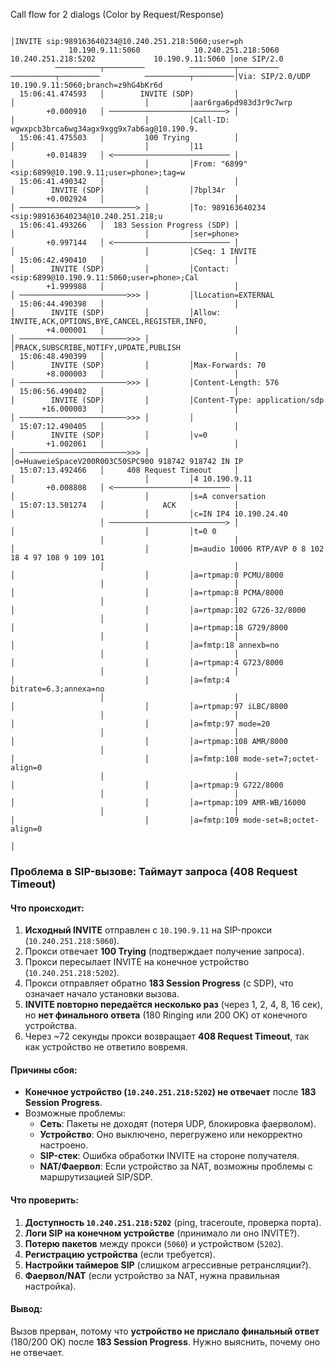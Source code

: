 Call flow for 2 dialogs (Color by Request/Response)
```
                                                                                                                        │INVITE sip:989163640234@10.240.251.218:5060;user=ph
             10.190.9.11:5060            10.240.251.218:5060           10.240.251.218:5202             10.190.9.11:5060 │one SIP/2.0
          ──────────┬─────────          ──────────┬─────────          ──────────┬─────────          ──────────┬─────────│Via: SIP/2.0/UDP 10.190.9.11:5060;branch=z9hG4bKr6d
  15:06:41.474593   │        INVITE (SDP)         │                             │                             │         │aar6rga6pd983d3r9c7wrp
        +0.000910   │ ──────────────────────────> │                             │                             │         │Call-ID: wgwxpcb3brca6wg34agx9xgg9x7ab6ag@10.190.9.
  15:06:41.475503   │         100 Trying          │                             │                             │         │11
        +0.014839   │ <────────────────────────── │                             │                             │         │From: "6899"<sip:6899@10.190.9.11;user=phone>;tag=w
  15:06:41.490342   │                             │                             │        INVITE (SDP)         │         │7bpl34r
        +0.002924   │                             │                             │ ──────────────────────────> │         │To: 989163640234 <sip:989163640234@10.240.251.218;u
  15:06:41.493266   │  183 Session Progress (SDP) │                             │                             │         │ser=phone>
        +0.997144   │ <────────────────────────── │                             │                             │         │CSeq: 1 INVITE
  15:06:42.490410   │                             │                             │        INVITE (SDP)         │         │Contact: <sip:6899@10.190.9.11:5060;user=phone>;Cal
        +1.999988   │                             │                             │ ────────────────────────>>> │         │lLocation=EXTERNAL
  15:06:44.490398   │                             │                             │        INVITE (SDP)         │         │Allow: INVITE,ACK,OPTIONS,BYE,CANCEL,REGISTER,INFO,
        +4.000001   │                             │                             │ ────────────────────────>>> │         │PRACK,SUBSCRIBE,NOTIFY,UPDATE,PUBLISH
  15:06:48.490399   │                             │                             │        INVITE (SDP)         │         │Max-Forwards: 70
        +8.000003   │                             │                             │ ────────────────────────>>> │         │Content-Length: 576
  15:06:56.490402   │                             │                             │        INVITE (SDP)         │         │Content-Type: application/sdp
       +16.000003   │                             │                             │ ────────────────────────>>> │         │
  15:07:12.490405   │                             │                             │        INVITE (SDP)         │         │v=0
        +1.002061   │                             │                             │ ────────────────────────>>> │         │o=HuaweieSpaceV200R003C50SPC900 918742 918742 IN IP
  15:07:13.492466   │     408 Request Timeout     │                             │                             │         │4 10.190.9.11
        +0.008808   │ <────────────────────────── │                             │                             │         │s=A conversation
  15:07:13.501274   │             ACK             │                             │                             │         │c=IN IP4 10.190.24.40
                    │ ──────────────────────────> │                             │                             │         │t=0 0
                    │                             │                             │                             │         │m=audio 10006 RTP/AVP 0 8 102 18 4 97 108 9 109 101
                    │                             │                             │                             │         │a=rtpmap:0 PCMU/8000
                    │                             │                             │                             │         │a=rtpmap:8 PCMA/8000
                    │                             │                             │                             │         │a=rtpmap:102 G726-32/8000
                    │                             │                             │                             │         │a=rtpmap:18 G729/8000
                    │                             │                             │                             │         │a=fmtp:18 annexb=no
                    │                             │                             │                             │         │a=rtpmap:4 G723/8000
                    │                             │                             │                             │         │a=fmtp:4 bitrate=6.3;annexa=no
                    │                             │                             │                             │         │a=rtpmap:97 iLBC/8000
                    │                             │                             │                             │         │a=fmtp:97 mode=20
                    │                             │                             │                             │         │a=rtpmap:108 AMR/8000
                    │                             │                             │                             │         │a=fmtp:108 mode-set=7;octet-align=0
                    │                             │                             │                             │         │a=rtpmap:9 G722/8000
                    │                             │                             │                             │         │a=rtpmap:109 AMR-WB/16000
                    │                             │                             │                             │         │a=fmtp:109 mode-set=8;octet-align=0
                                                                                                                        │
```

### Проблема в SIP-вызове: **Таймаут запроса (408 Request Timeout)**  

#### Что происходит:  
1. **Исходный INVITE** отправлен с `10.190.9.11` на SIP-прокси (`10.240.251.218:5060`).  
2. Прокси отвечает **100 Trying** (подтверждает получение запроса).  
3. Прокси пересылает INVITE на конечное устройство (`10.240.251.218:5202`).  
4. Прокси отправляет обратно **183 Session Progress** (с SDP), что означает начало установки вызова.  
5. **INVITE повторно передаётся несколько раз** (через 1, 2, 4, 8, 16 сек), но **нет финального ответа** (180 Ringing или 200 OK) от конечного устройства.  
6. Через ~72 секунды прокси возвращает **408 Request Timeout**, так как устройство не ответило вовремя.  

#### Причины сбоя:  
- **Конечное устройство (`10.240.251.218:5202`) не отвечает** после **183 Session Progress**.  
- Возможные проблемы:  
  - **Сеть**: Пакеты не доходят (потеря UDP, блокировка фаерволом).  
  - **Устройство**: Оно выключено, перегружено или некорректно настроено.  
  - **SIP-стек**: Ошибка обработки INVITE на стороне получателя.  
  - **NAT/Фаервол**: Если устройство за NAT, возможны проблемы с маршрутизацией SIP/SDP.  

#### Что проверить:  
1. **Доступность `10.240.251.218:5202`** (ping, traceroute, проверка порта).  
2. **Логи SIP на конечном устройстве** (принимало ли оно INVITE?).  
3. **Потерю пакетов** между прокси (`5060`) и устройством (`5202`).  
4. **Регистрацию устройства** (если требуется).  
5. **Настройки таймеров SIP** (слишком агрессивные ретрансляции?).  
6. **Фаервол/NAT** (если устройство за NAT, нужна правильная настройка).  

#### Вывод:  
Вызов прерван, потому что **устройство не прислало финальный ответ** (180/200 OK) после **183 Session Progress**. Нужно выяснить, почему оно не отвечает.

